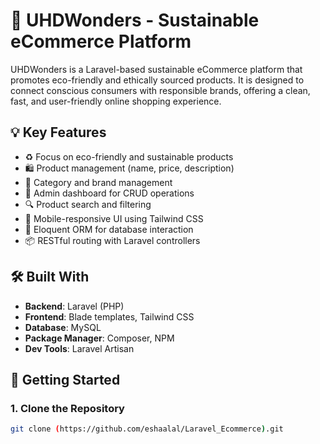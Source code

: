 # 🌿 UHDWonders - Sustainable eCommerce Platform

UHDWonders is a Laravel-based sustainable eCommerce platform that promotes eco-friendly and ethically sourced products. It is designed to connect conscious consumers with responsible brands, offering a clean, fast, and user-friendly online shopping experience.

## 💡 Key Features

- ♻️ Focus on eco-friendly and sustainable products
- 🛍️ Product management (name, price, description)
- 🧩 Category and brand management
- 🧾 Admin dashboard for CRUD operations
- 🔍 Product search and filtering
- 📱 Mobile-responsive UI using Tailwind CSS
- 💾 Eloquent ORM for database interaction
- 📦 RESTful routing with Laravel controllers

## 🛠️ Built With

- **Backend**: Laravel (PHP)
- **Frontend**: Blade templates, Tailwind CSS
- **Database**: MySQL
- **Package Manager**: Composer, NPM
- **Dev Tools**: Laravel Artisan

## 🚀 Getting Started

### 1. Clone the Repository

```bash
git clone (https://github.com/eshaalal/Laravel_Ecommerce).git

